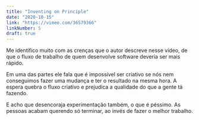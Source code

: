 ```yaml
---
title: "Inventing on Principle"
date: "2020-10-15"
link: "https://vimeo.com/36579366"
linkNumber: 5
draft: true
---
```


Me identifico muito com as crenças que o autor descreve nesse vídeo, de que o fluxo de trabalho de quem desenvolve software deveria ser mais rápido.

Em uma das partes ele fala que é impossível ser criativo se nós nem conseguimos fazer uma mudança e ter o resultado na mesma hora. A espera quebra o fluxo criativo e prejudica a qualidade do que a gente tá fazendo.

E acho que desencoraja experimentação também, o que é péssimo. As pessoas acabam querendo só terminar, ao invés de fazer o melhor trabalho.
